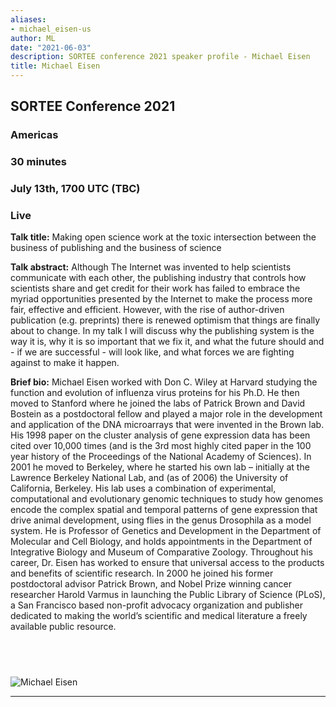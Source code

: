 ```yaml
---
aliases:
- michael_eisen-us
author: ML
date: "2021-06-03"
description: SORTEE conference 2021 speaker profile - Michael Eisen 
title: Michael Eisen 
---
```


## SORTEE Conference 2021   

### Americas   

### 30 minutes    

### July 13th, 1700 UTC (TBC)    

### Live   



**Talk title:** Making open science work at the toxic intersection between the business of publishing and the business of science     

**Talk abstract:**  Although The Internet was invented to help scientists communicate with each other, the publishing industry that controls how scientists share and get credit for their work has failed to embrace the myriad opportunities presented by the Internet to make the process more fair, effective and efficient. However, with the rise of author-driven publication (e.g. preprints)  there is renewed optimism that things are finally about to change. In my talk I will discuss why the publishing system is the way it is, why it is so important that we fix it, and what the future should and - if we are successful - will look like, and what forces we are fighting against to make it happen.    

**Brief bio:** Michael Eisen worked with Don C. Wiley at Harvard studying the function and evolution of influenza virus proteins for his Ph.D. He then moved to Stanford where he joined the labs of Patrick Brown and David Bostein as a postdoctoral fellow and played a major role in the development and application of the DNA microarrays that were invented in the Brown lab. His 1998 paper on the cluster analysis of gene expression data has been cited over 10,000 times (and is the 3rd most highly cited paper in the 100 year history of the Proceedings of the National Academy of Sciences). In 2001 he moved to Berkeley, where he started his own lab – initially at the Lawrence Berkeley National Lab, and (as of 2006) the University of California, Berkeley. His lab uses a combination of experimental, computational and evolutionary genomic techniques to study how genomes encode the complex spatial and temporal patterns of gene expression that drive animal development, using flies in the genus Drosophila as a model system. He is Professor of Genetics and Development in the Department of Molecular and Cell Biology, and holds appointments in the Department of Integrative Biology and Museum of Comparative Zoology. Throughout his career, Dr. Eisen has worked to ensure that universal access to the products and benefits of scientific research. In 2000 he joined his former postdoctoral advisor Patrick Brown, and Nobel Prize winning cancer researcher Harold Varmus in launching the Public Library of Science (PLoS), a San Francisco based non-profit advocacy organization and publisher dedicated to making the world’s scientific and medical literature a freely available public resource.      


&nbsp;
--------------------------------------------------------------------------------------------------------------------


![Michael Eisen](/img/people/MichaelEisen.png) 

--------------------------------------------------------------------------------------------------------------------

&nbsp;





